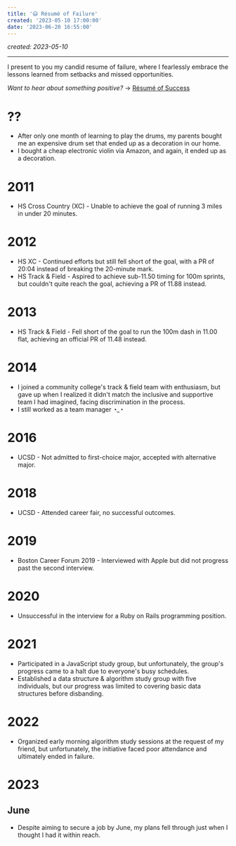 ```yaml
---
title: '😃 Résumé of Failure'
created: '2023-05-10 17:00:00'
date: '2023-06-20 16:55:00'
---
```


_created: 2023-05-10_

---

I present to you my candid resume of failure, where I fearlessly embrace the lessons learned from setbacks and missed opportunities.

_Want to hear about something positive?_ -> [Résumé of Success](./resume-of-success)

# ??

- After only one month of learning to play the drums, my parents bought me an expensive drum set that ended up as a decoration in our home.
- I bought a cheap electronic violin via Amazon, and again, it ended up as a decoration.

# 2011

- HS Cross Country (XC) - Unable to achieve the goal of running 3 miles in under 20 minutes.

# 2012

- HS XC - Continued efforts but still fell short of the goal, with a PR of 20:04 instead of breaking the 20-minute mark.
- HS Track & Field - Aspired to achieve sub-11.50 timing for 100m sprints, but couldn't quite reach the goal, achieving a PR of 11.88 instead.

# 2013

- HS Track & Field - Fell short of the goal to run the 100m dash in 11.00 flat, achieving an official PR of 11.48 instead.

# 2014

- I joined a community college's track & field team with enthusiasm, but gave up when I realized it didn't match the inclusive and supportive team I had imagined, facing discrimination in the process.
- I still worked as a team manager ◔_◔

# 2016

- UCSD - Not admitted to first-choice major, accepted with alternative major.

# 2018

- UCSD - Attended career fair, no successful outcomes.

# 2019

- Boston Career Forum 2019 - Interviewed with Apple but did not progress past the second interview.

# 2020

- Unsuccessful in the interview for a Ruby on Rails programming position.

# 2021

- Participated in a JavaScript study group, but unfortunately, the group's progress came to a halt due to everyone's busy schedules.
- Established a data structure & algorithm study group with five individuals, but our progress was limited to covering basic data structures before disbanding.

# 2022

- Organized early morning algorithm study sessions at the request of my friend, but unfortunately, the initiative faced poor attendance and ultimately ended in failure.

# 2023

## June
- Despite aiming to secure a job by June, my plans fell through just when I thought I had it within reach.